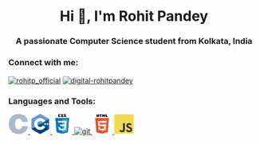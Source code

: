 <h1 align="center">Hi 👋, I'm Rohit Pandey</h1>
<h3 align="center">A passionate Computer Science student from Kolkata, India</h3>

<h3 align="left">Connect with me:</h3>
<p align="left">
<a href="https://twitter.com/rohitp_official" target="blank"><img align="center" src="https://cdn.jsdelivr.net/npm/simple-icons@3.0.1/icons/twitter.svg" alt="rohitp_official" height="30" width="40" /></a>
<a href="https://linkedin.com/in/digital-rohitpandey" target="blank"><img align="center" src="https://cdn.jsdelivr.net/npm/simple-icons@3.0.1/icons/linkedin.svg" alt="digital-rohitpandey" height="30" width="40" /></a>
</p>

<h3 align="left">Languages and Tools:</h3>
<p align="left"> <a href="https://www.cprogramming.com/" target="_blank"> <img src="https://raw.githubusercontent.com/devicons/devicon/master/icons/c/c-original.svg" alt="c" width="40" height="40"/> </a> <a href="https://www.w3schools.com/cpp/" target="_blank"> <img src="https://raw.githubusercontent.com/devicons/devicon/master/icons/cplusplus/cplusplus-original.svg" alt="cplusplus" width="40" height="40"/> </a> <a href="https://www.w3schools.com/css/" target="_blank"> <img src="https://raw.githubusercontent.com/devicons/devicon/master/icons/css3/css3-original-wordmark.svg" alt="css3" width="40" height="40"/> </a> <a href="https://git-scm.com/" target="_blank"> <img src="https://www.vectorlogo.zone/logos/git-scm/git-scm-icon.svg" alt="git" width="40" height="40"/> </a> <a href="https://www.w3.org/html/" target="_blank"> <img src="https://raw.githubusercontent.com/devicons/devicon/master/icons/html5/html5-original-wordmark.svg" alt="html5" width="40" height="40"/> </a> <a href="https://developer.mozilla.org/en-US/docs/Web/JavaScript" target="_blank"> <img src="https://raw.githubusercontent.com/devicons/devicon/master/icons/javascript/javascript-original.svg" alt="javascript" width="40" height="40"/> </a> </p>
